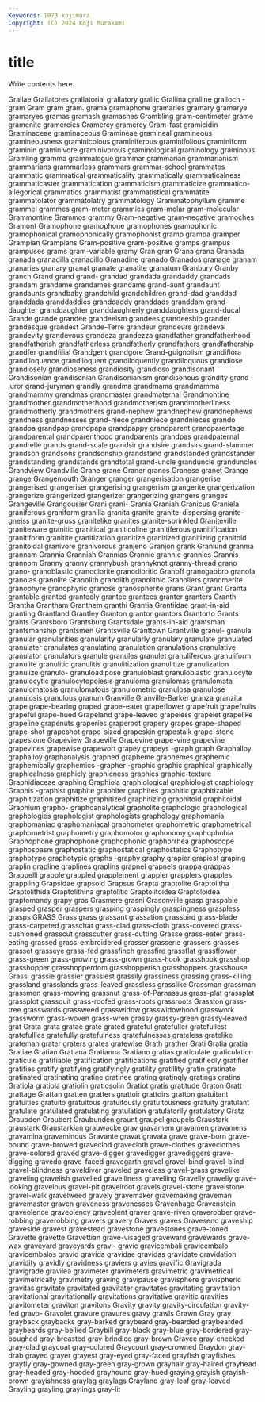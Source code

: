 ```yaml
---
Keywords: 1073 kojimura
Copyright: (C) 2024 Koji Murakami
---
```


# title

Write contents here.



Grallae Grallatores grallatorial grallatory grallic
Grallina gralline gralloch -gram Gram gram gram. grama gramaphone gramaries
gramary gramarye gramaryes gramas gramash gramashes Grambling gram-centimeter grame gramenite
gramercies Gramercy gramercy Gram-fast gramicidin Graminaceae graminaceous Gramineae gramineal gramineous
gramineousness graminicolous graminiferous graminifolious graminiform graminin graminivore graminivorous graminological graminology
graminous Gramling gramma grammalogue grammar grammarian grammarianism grammarians grammarless grammars
grammar-school grammates grammatic grammatical grammaticality grammatically grammaticalness grammaticaster grammatication grammaticism
grammaticize grammatico-allegorical grammatics grammatist grammatistical grammatite grammatolator grammatolatry grammatology Grammatophyllum
gramme grammel grammes gram-meter grammies gram-molar gram-molecular Grammontine Grammos grammy
Gram-negative gram-negative gramoches Gramont Gramophone gramophone gramophones gramophonic gramophonical gramophonically
gramophonist gramp grampa gramper Grampian Grampians Gram-positive gram-positive gramps grampus
grampuses grams gram-variable gramy Gran gran Grana grana Granada granada
granadilla granadillo Granadine granado Granados granage granam granaries granary granat
granate granatite granatum Granbury Granby granch Grand grand grand- grandad
grandada grandaddy grandads grandam grandame grandames grandams grand-aunt grandaunt grandaunts
grandbaby grandchild grandchildren grand-dad granddad granddada granddaddies granddaddy granddads granddam
grand-daughter granddaughter granddaughterly granddaughters grand-ducal Grande grande grandee grandeeism grandees
grandeeship grander grandesque grandest Grande-Terre grandeur grandeurs grandeval grandevity grandevous
grandeza grandezza grandfather grandfatherhood grandfatherish grandfatherless grandfatherly grandfathers grandfathership grandfer
grandfilial Grandgent grandgore Grand-guignolism grandiflora grandiloquence grandiloquent grandiloquently grandiloquous grandiose
grandiosely grandioseness grandiosity grandioso grandisonant Grandisonian grandisonian Grandisonianism grandisonous grandity
grand-juror grand-juryman grandly grandma grandmama grandmamma grandmammy grandmas grandmaster grandmaternal
Grandmontine grandmother grandmotherhood grandmotherism grandmotherliness grandmotherly grandmothers grand-nephew grandnephew grandnephews
grandness grandnesses grand-niece grandniece grandnieces grando grandpa grandpap grandpapa grandpappy
grandparent grandparentage grandparental grandparenthood grandparents grandpas grandpaternal grandrelle grands grand-scale
grandsir grandsire grandsirs grand-slammer grandson grandsons grandsonship grandstand grandstanded grandstander
grandstanding grandstands grandtotal grand-uncle granduncle granduncles Grandview Grandville Grane grane
Graner granes Granese granet Grange grange Grangemouth Granger granger grangerisation
grangerise grangerised grangeriser grangerising grangerism grangerite grangerization grangerize grangerized grangerizer
grangerizing grangers granges Grangeville Grangousier Grani grani- Grania Graniah Granicus
Graniela graniferous graniform granilla granita granite granite-dispersing granite-gneiss granite-gruss granitelike
granites granite-sprinkled Graniteville graniteware granitic granitical graniticoline granitiferous granitification granitiform
granitite granitization granitize granitized granitizing granitoid granitoidal granivore granivorous granjeno
Granjon grank Granlund granma grannam Grannia Granniah Grannias Grannie grannie
grannies Grannis grannom Granny granny grannybush grannyknot granny-thread grano grano-
granoblastic granodiorite granodioritic Granoff granogabbro granola granolas granolite Granolith granolith
granolithic Granollers granomerite granophyre granophyric granose granospherite grans Grant grant
Granta grantable granted grantedly grantee grantees granter granters Granth Grantha
Grantham Granthem granthi Grantia Grantiidae grant-in-aid granting Grantland Grantley Granton
grantor grantors Grantorto Grants grants Grantsboro Grantsburg Grantsdale grants-in-aid grantsman
grantsmanship grantsmen Grantsville Granttown Grantville granul- granula granular granularities granularity
granularly granulary granulate granulated granulater granulates granulating granulation granulations granulative
granulator granulators granule granules granulet granuliferous granuliform granulite granulitic granulitis
granulitization granulitize granulization granulize granulo- granuloadipose granuloblast granuloblastic granulocyte granulocytic
granulocytopoiesis granuloma granulomas granulomata granulomatosis granulomatous granulometric granulosa granulose granulosis
granulous granum Granville Granville-Barker granza granzita grape grape-bearing graped grape-eater
grapeflower grapefruit grapefruits grapeful grape-hued Grapeland grape-leaved grapeless grapelet grapelike
grapeline grapenuts graperies graperoot grapery grapes grape-shaped grape-shot grapeshot grape-sized
grapeskin grapestalk grape-stone grapestone Grapeview Grapeville Grapevine grape-vine grapevine grapevines
grapewise grapewort grapey grapeys -graph graph Graphalloy graphalloy graphanalysis graphed
grapheme graphemes graphemic graphemically graphemics -grapher -graphic graphic graphical graphically
graphicalness graphicly graphicness graphics graphic-texture Graphidiaceae graphing Graphiola graphiological graphiologist
graphiology Graphis -graphist graphite graphiter graphites graphitic graphitizable graphitization graphitize
graphitized graphitizing graphitoid graphitoidal Graphium grapho- graphoanalytical grapholite graphologic graphological
graphologies graphologist graphologists graphology graphomania graphomaniac graphomaniacal graphometer graphometric graphometrical
graphometrist graphometry graphomotor graphonomy graphophobia Graphophone graphophone graphophonic graphorrhea graphoscope
graphospasm graphostatic graphostatical graphostatics Graphotype graphotype graphotypic graphs -graphy graphy
grapier grapiest graping graplin grapline graplines graplins grapnel grapnels grappa
grappas Grappelli grapple grappled grapplement grappler grapplers grapples grappling Grapsidae
grapsoid Grapsus Grapta graptolite Graptolitha Graptolithida Graptolithina graptolitic Graptolitoidea Graptoloidea
graptomancy grapy gras Grasmere grasni Grasonville grasp graspable grasped grasper
graspers grasping graspingly graspingness graspless grasps GRASS Grass grass grassant
grassation grassbird grass-blade grass-carpeted grasschat grass-clad grass-cloth grass-covered grass-cushioned grasscut
grasscutter grass-cutting Grasse grass-eater grass-eating grassed grass-embroidered grasser grasserie grassers
grasses grasset grasseye grass-fed grassfinch grassfire grassflat grassflower grass-green grass-growing
grass-grown grass-hook grasshook grasshop grasshopper grasshopperdom grasshopperish grasshoppers grasshouse Grassi
grassie grassier grassiest grassily grassiness grassing grass-killing grassland grasslands grass-leaved
grassless grasslike Grassman grassman grassmen grass-mowing grassnut grass-of-Parnassus grass-plat grassplat
grassplot grassquit grass-roofed grass-roots grassroots Grasston grass-tree grasswards grassweed grasswidow
grasswidowhood grasswork grassworm grass-woven grass-wren grassy grassy-green grassy-leaved grat Grata
grata gratae grate grated grateful gratefuller gratefullest gratefullies gratefully gratefulness
gratefulnesses grateless gratelike grateman grater graters grates gratewise Grath grather
Grati Gratia gratia Gratiae Gratian Gratiana Gratianna Gratiano gratias graticulate
graticulation graticule gratifiable gratification gratifications gratified gratifiedly gratifier gratifies gratify
gratifying gratifyingly gratility gratillity gratin gratinate gratinated gratinating gratine gratinee
grating gratingly gratings gratins Gratiola gratiola gratiolin gratiosolin Gratiot gratis
gratitude Graton Gratt grattage Grattan gratten gratters grattoir grattoirs gratton
gratuitant gratuities gratuito gratuitous gratuitously gratuitousness gratuity gratulant gratulate gratulated
gratulating gratulation gratulatorily gratulatory Gratz Graubden Graubert Graubunden graunt graupel
graupels Graustark graustark Graustarkian grauwacke grav gravamem gravamen gravamens gravamina
gravaminous Gravante gravat gravata grave grave-born grave-bound grave-browed graveclod gravecloth
grave-clothes graveclothes grave-colored graved grave-digger gravedigger gravediggers grave-digging gravedo grave-faced
gravegarth gravel gravel-bind gravel-blind gravel-blindness graveldiver graveled graveless gravel-grass gravelike
graveling gravelish gravelled gravelliness gravelling Gravelly gravelly grave-looking gravelous gravel-pit
gravelroot gravels gravel-stone gravelstone gravel-walk gravelweed gravely gravemaker gravemaking graveman
gravemaster graven graveness gravenesses Gravenhage Gravenstein graveolence graveolency graveolent graver
grave-riven graverobber grave-robbing graverobbing gravers gravery Graves graves Gravesend graveship
graveside gravest gravestead gravestone gravestones grave-toned Gravette gravette Gravettian grave-visaged
graveward gravewards grave-wax graveyard graveyards gravi- gravic gravicembali gravicembalo gravicembalos
gravid gravida gravidae gravidas gravidate gravidation gravidity gravidly gravidness graviers
gravies gravific Gravigrada gravigrade gravilea gravimeter gravimeters gravimetric gravimetrical gravimetrically
gravimetry graving gravipause gravisphere gravispheric gravitas gravitate gravitated gravitater gravitates
gravitating gravitation gravitational gravitationally gravitations gravitative gravitic gravities gravitometer graviton
gravitons Gravity gravity gravity-circulation gravity-fed gravo- Gravolet gravure gravures gravy
grawls Grawn Gray gray grayback graybacks gray-barked graybeard gray-bearded graybearded
graybeards gray-bellied Graybill gray-black gray-blue gray-bordered gray-boughed gray-breasted gray-brindled gray-brown
Grayce gray-cheeked gray-clad graycoat gray-colored Graycourt gray-crowned Graydon gray-drab grayed
grayer grayest gray-eyed gray-faced grayfish grayfishes grayfly gray-gowned gray-green gray-grown
grayhair gray-haired grayhead gray-headed gray-hooded grayhound gray-hued graying grayish grayish-brown
grayishness graylag graylags Grayland gray-leaf gray-leaved Grayling grayling graylings gray-lit
